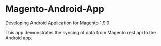 # Magento-Android-App
Developing Android Application for Magento 1.9.0

This app demonstrates the syncing of data from Magento rest api to the Android app.
